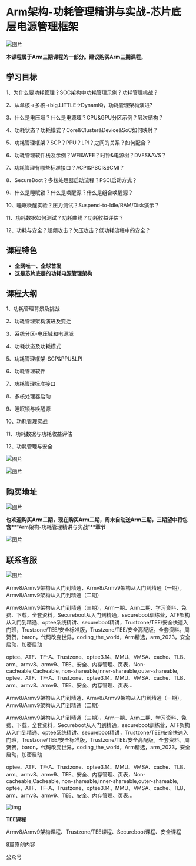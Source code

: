 # Arm架构-功耗管理精讲与实战-芯片底层电源管理框架



![图片](pictures/640-1719450427825-207.webp)

**本课程属于Arm三期课程的一部分。建议购买Arm三期课程**。 

## **学习目标**

1、为什么要功耗管理？SOC架构中功耗管理示例？功耗管理挑战？

2、从单核->多核->big.LITTLE->DynamIQ，功耗管理架构演进?

3、什么是电压域？什么是电源域？CPU&GPU分区示例？层次结构？

4、功耗状态？功耗模式？Core&Cluster&Device&SoC如何映射？

5、功耗管理框架？SCP？PPU？LPI？之间的关系？如何配合？

6、功耗管理软件栈及示例？WFI&WFE？时钟&电源树？DVFS&AVS？

7、功耗管理有哪些标准接口？ACPI&PSCI&SCMI？

8、SecureBoot？多核处理器启动流程？PSCI启动方式？

9、什么是睡眠锁？什么是唤醒源？什么是组合唤醒源？

10、睡眠唤醒实验？压力测试？Suspend-to-Idle/RAM/Disk演示？

11、功耗数据如何测试？功耗曲线？功耗收益评估？

12、功耗与安全？超频攻击？欠压攻击？低功耗流程中的安全？

## **课程特色**

- **全网唯一、全球首发**
- **这是芯片底层的功耗电源管理架构**

## 课程大纲

1、功耗管理背景及挑战

2、功耗管理架构演进及变迁

3、系统分区-电压域和电源域

4、功耗状态及功耗模式

5、功耗管理框架-SCP&PPU&LPI

6、功耗管理软件

7、功耗管理标准接口

8、多核处理器启动

9、睡眠锁与唤醒源

10、功耗管理实战

11、功耗数据与功耗收益评估

12、功耗管理与安全

![图片](pictures/640-1719450427825-208.webp)

![图片](pictures/640-1719450427826-209.webp)

## 购买地址

![图片](pictures/640-1719450427826-210.webp)

**也欢迎购买Arm二期，现在购买Arm二期，周末自动送Arm三期，三期望中将包含****“Arm架构-功耗管理精讲与实战”****章节**

![图片](pictures/640-1719450427826-211.webp)

## 联系客服

![图片](pictures/640-1719450427826-212.webp)



Armv8/Armv9架构从入门到精通，Armv8/Armv9架构从入门到精通（一期），Armv8/Armv9架构从入门到精通（二期）

Armv8/Armv9架构从入门到精通（三期），Arm一期、Arm二期、学习资料、免费、下载，全套资料，Secureboot从入门到精通，secureboot训练营，ATF架构从入门到精通、optee系统精讲、secureboot精讲，Trustzone/TEE/安全快速入门班，Trustzone/TEE/安全标准版，Trustzone/TEE/安全高配版。全套资料。周贺贺，baron，代码改变世界，coding_the_world，Arm精选，arm_2023，安全启动，加密启动

optee、ATF、TF-A、Trustzone、optee3.14、MMU、VMSA、cache、TLB、arm、armv8、armv9、TEE、安全、内存管理、页表，Non-cacheable,Cacheable, non-shareable,inner-shareable,outer-shareable, optee、ATF、TF-A、Trustzone、optee3.14、MMU、VMSA、cache、TLB、arm、armv8、armv9、TEE、安全、内存管理、页表… 

 Armv8/Armv9架构从入门到精通，Armv8/Armv9架构从入门到精通（一期），Armv8/Armv9架构从入门到精通（二期）

Armv8/Armv9架构从入门到精通（三期），Arm一期、Arm二期、学习资料、免费、下载，全套资料，Secureboot从入门到精通，secureboot训练营，ATF架构从入门到精通、optee系统精讲、secureboot精讲，Trustzone/TEE/安全快速入门班，Trustzone/TEE/安全标准版，Trustzone/TEE/安全高配版。全套资料。周贺贺，baron，代码改变世界，coding_the_world，Arm精选，arm_2023，安全启动，加密启动

optee、ATF、TF-A、Trustzone、optee3.14、MMU、VMSA、cache、TLB、arm、armv8、armv9、TEE、安全、内存管理、页表，Non-cacheable,Cacheable, non-shareable,inner-shareable,outer-shareable, optee、ATF、TF-A、Trustzone、optee3.14、MMU、VMSA、cache、TLB、arm、armv8、armv9、TEE、安全、内存管理、页表… 

![img](pictures/300.png)

**TEE课程**

Armv8/Armv9架构课程、Trustzone/TEE课程、Secureboot课程、安全课程

8篇原创内容



公众号

